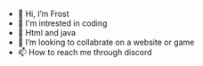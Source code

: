 - 👋 Hi, I’m Frost
- 👀 I'm intrested in coding
- 🌱 Html and java
- 💞️ I’m looking to collabrate on a website or game
- 📫 How to reach me through discord

<!---
shootingstars9548/shootingstars9548 is a ✨ special ✨ repository because its `README.md` (this file) appears on your GitHub profile.
You can click the Preview link to take a look at your changes.
--->
